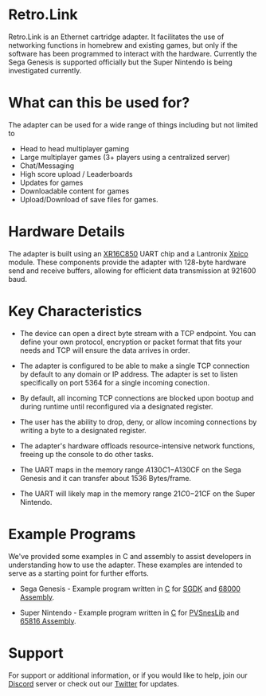 # Retro.Link

Retro.Link is an Ethernet cartridge adapter. It facilitates the use of networking functions in homebrew and existing games, but only if the software has been programmed to interact with the hardware. Currently the Sega Genesis is supported officially but the Super Nintendo is being investigated currently.

# What can this be used for?
The adapter can be used for a wide range of things including but not limited to
 * Head to head multiplayer gaming
 * Large multiplayer games (3+ players using a centralized server)
 * Chat/Messaging
 * High score upload / Leaderboards 
 * Updates for games
 * Downloadable content for games
 * Upload/Download of save files for games.

# Hardware Details
The adapter is built using an [XR16C850](https://www.mouser.com/datasheet/2/146/16c850_231_080905-1889024.pdf) UART chip and a Lantronix [Xpico](https://cdn.lantronix.com/wp-content/uploads/pdf/xPico_UG.pdf) module. These components provide the adapter with 128-byte hardware send and receive buffers, allowing for efficient data transmission at 921600 baud.

# Key Characteristics
* The device can open a direct byte stream with a TCP endpoint. You can define your own protocol, encryption or packet format that fits your needs and TCP will ensure the data arrives in order.

* The adapter is configured to be able to make a single TCP connection by default to any domain or IP address. The adapter is set to listen specifically on port 5364 for a single incoming conection.

* By default, all incoming TCP connections are blocked upon bootup and during runtime until reconfigured via a designated register.

* The user has the ability to drop, deny, or allow incoming connections by writing a byte to a designated register.

* The adapter's hardware offloads resource-intensive network functions, freeing up the console to do other tasks.

* The UART maps in the memory range $A130C1-$A130CF on the Sega Genesis and it can transfer about 1536 Bytes/frame.

* The UART will likely map in the memory range $21C0-$21CF on the Super Nintendo. 

# Example Programs
We've provided some examples in C and assembly to assist developers in understanding how to use the adapter. These examples are intended to serve as a starting point for further efforts.

* Sega Genesis - Example program written in [C](https://github.com/b1tsh1ft3r/retro.link/tree/main/sega_genesis/sgdk_example) for [SGDK](https://github.com/Stephane-D/SGDK) and [68000 Assembly](https://github.com/b1tsh1ft3r/retro.link/tree/main/sega_genesis/asm_example).

* Super Nintendo - Example program written in [C](https://github.com/b1tsh1ft3r/retro.link/tree/main/super_nintendo/c_example) for [PVSnesLib](https://github.com/alekmaul/pvsneslib) and [65816 Assembly](https://github.com/b1tsh1ft3r/retro.link/tree/main/super_nintendo/game_patches).

# Support
For support or additional information, or if you would like to help, join our [Discord](https://discord.gg/T9qUEtMRBA) server
or check out our [Twitter](https://twitter.com/retrolink10) for updates.
